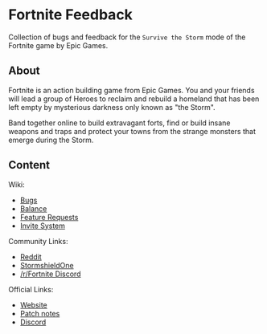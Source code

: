 # Fortnite Feedback

Collection of bugs and feedback for the `Survive the Storm` mode of the Fortnite game by Epic Games.

## About

Fortnite is an action building game from Epic Games. You and your friends will lead a group of Heroes to reclaim and rebuild a homeland that has been left empty by mysterious darkness only known as "the Storm".

Band together online to build extravagant forts, find or build insane weapons and traps and protect your towns from the strange monsters that emerge during the Storm.

## Content

Wiki:

* [Bugs](Bugs.md)
* [Balance](Balance.md)
* [Feature Requests](Feature-Requests.md)
* [Invite System](Invite-System.md)

Community Links:

* [Reddit](https://www.reddit.com/r/FORTnITE)
* [StormshieldOne](http://www.stormshield.one/)
* [/r/Fortnite Discord](https://discord.gg/tAvyRRq)

Official Links:

* [Website](https://www.fortnite.com/)
* [Patch notes](https://www.epicgames.com/fortnite/en-US/news/)
* [Discord](https://discord.gg/nhdbr8d)
